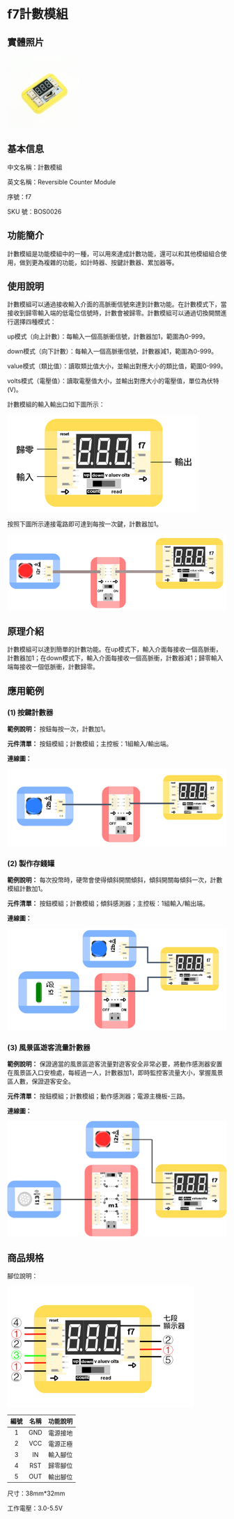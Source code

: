 # f7計數模組

## 實體照片

![](../../../.gitbook/assets/reversible_counter_module.png)

## 基本信息

中文名稱：計數模組

英文名稱：Reversible Counter Module

序號：f7

SKU 號：BOS0026

## 功能簡介

計數模組是功能模組中的一種，可以用來達成計數功能，還可以和其他模組組合使用，做到更為複雜的功能，如計時器、按鍵計數器、累加器等。

## 使用說明

計數模組可以通過接收輸入介面的高脈衝信號來達到計數功能。在計數模式下，當接收到歸零輸入端的低電位信號時，計數會被歸零。計數模組可以通過切換開關進行選擇四種模式：

up模式（向上計數）：每輸入一個高脈衝信號，計數器加1，範圍為0-999。

down模式（向下計數）：每輸入一個高脈衝信號，計數器減1，範圍為0-999。

value模式（類比值）：讀取類比值大小，並輸出對應大小的類比值，範圍0-999。

volts模式（電壓值）：讀取電壓值大小，並輸出對應大小的電壓值，單位為伏特\(V\)。

計數模組的輸入輸出口如下圖所示：

![](../../../.gitbook/assets/reversible_counter_module_ui1.png)

按照下圖所示連接電路即可達到每按一次鍵，計數器加1。

![](../../../.gitbook/assets/boson-ji-shu-mo-kuai-shi-yong-shuo-ming-2%20%281%29.png)

## 原理介紹

計數模組可以達到簡單的計數功能。在up模式下，輸入介面每接收一個高脈衝，計數器加1；在down模式下，輸入介面每接收一個高脈衝，計數器減1；歸零輸入端每接收一個低脈衝，計數歸零。

## 應用範例

### **\(1\) 按鍵計數器**

**範例說明：** 按鈕每按一次，計數加1。

**元件清單：** 按鈕模組；計數模組；主控板：1組輸入/輸出端。

**連線圖：**

![](../../../.gitbook/assets/boson_计数模块_按键计数器连线图%20%281%29.png)

### **\(2\) 製作存錢罐**

**範例說明：** 每次投幣時，硬幣會使得傾斜開關傾斜，傾斜開關每傾斜一次，計數模組計數加1。

**元件清單：** 按鈕模組；計數模組；傾斜感測器；主控板：1組輸入/輸出端。

**連線圖：**

![](../../../.gitbook/assets/boson_倾斜开关_应用样例1_连线图.png)

### **\(3\) 風景區遊客流量計數器**

**範例說明：** 保證適當的風景區遊客流量對遊客安全非常必要，將動作感測器安置在風景區入口安檢處，每經過一人，計數器加1，即時監控客流量大小，掌握風景區人數，保證遊客安全。

**元件清單：** 按鈕模組；計數模組；動作感測器；電源主機板-三路。

**連線圖：**

![](../../../.gitbook/assets/boson_计数模块_景区客流量计数器连线图%20%281%29%20%281%29.png)

## 商品規格

腳位說明：

![](../../../.gitbook/assets/reversible_counter_module_spec.png)

| **編號** | **名稱** | **功能說明** |
| :---: | :---: | :---: |
| 1 | GND | 電源接地 |
| 2 | VCC | 電源正極 |
| 3 | IN | 輸入腳位 |
| 4 | RST | 歸零腳位 |
| 5 | OUT | 輸出腳位 |

尺寸：38mm\*32mm

工作電壓：3.0-5.5V

